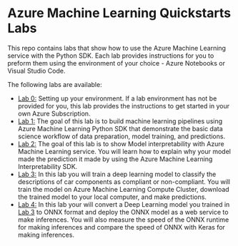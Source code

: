# Azure Machine Learning Quickstarts Labs

This repo contains labs that show how to use the Azure Machine Learning service with the Python SDK. Each lab provides instructions for you to preform them using the environment of your choice - Azure Notebooks or Visual Studio Code.

The following labs are available:
- [Lab 0:](./lab-0/README.md) Setting up your environment. If a lab environment has not be provided for you, this lab provides the instructions to get started in your own Azure Subscription.
- [Lab 1:](./lab-1/README.md) The goal of this lab is to build machine learning pipelines using Azure Machine Learning Python SDK that demonstrate the basic data science workflow of data preparation, model training, and predictions.
- [Lab 2:](./lab-2/README.md) The goal of this lab is to show Model interpretability with Azure Machine Learning service. You will learn how to explain why your model made the prediction it made by using the Azure Machine Learning Interpretability SDK. 
- [Lab 3:](./lab-3/README.md) In this lab you will train a deep learning model to classify the descriptions of car components as compliant or non-compliant. You will train the model on Azure Machine Learning Compute Cluster, download the trained model to your local computer, and make predictions.
- [Lab 4:](./lab-4/README.md) In this lab your will convert a Deep Learning model you trained in [Lab 3](./lab-3/README.md) to ONNX format and deploy the ONNX model as a web service to make inferences. You will also measure the speed of the ONNX runtime for making inferences and compare the speed of ONNX with Keras for making inferences.
